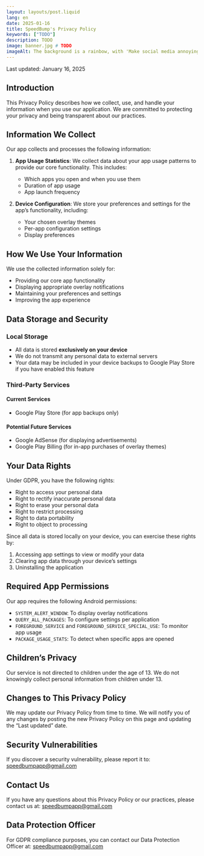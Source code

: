 ```yaml
---
layout: layouts/post.liquid
lang: en
date: 2025-01-16
title: SpeedBump's Privacy Policy
keywords: ["TODO"]
description: TODO
image: banner.jpg # TODO
imageAlt: The background is a rainbow, with 'Make social media annoying' in the middle using the font Comic Sans, and a badly drawn cat in the top right corner. It references the internet meme 'graphic design is my passion'.
---
```


<div class="post-meta">Last updated: January 16, 2025</div>

<h2 id="introduction">Introduction</h2>
<p>This Privacy Policy describes how we collect, use, and handle your information when you use our application. We are committed to protecting your privacy and being transparent about our practices.</p>
<h2 id="information-we-collect" tabindex="-1">Information We Collect</h2>
<p>Our app collects and processes the following information:</p>
<ol>
<li>
<p><strong>App Usage Statistics</strong>: We collect data about your app usage patterns to provide our core functionality. This includes:</p>
<ul>
<li>Which apps you open and when you use them</li>
<li>Duration of app usage</li>
<li>App launch frequency</li>
</ul>
</li>
<li>
<p><strong>Device Configuration</strong>: We store your preferences and settings for the app’s functionality, including:</p>
<ul>
<li>Your chosen overlay themes</li>
<li>Per-app configuration settings</li>
<li>Display preferences</li>
</ul>
</li>
</ol>
<h2 id="how-we-use-your-information" tabindex="-1">How We Use Your Information</h2>
<p>We use the collected information solely for:</p>
<ul>
<li>Providing our core app functionality</li>
<li>Displaying appropriate overlay notifications</li>
<li>Maintaining your preferences and settings</li>
<li>Improving the app experience</li>
</ul>
<h2 id="data-storage-and-security" tabindex="-1">Data Storage and Security</h2>
<h3 id="local-storage" tabindex="-1">Local Storage</h3>
<ul>
<li>All data is stored <strong>exclusively on your device</strong></li>
<li>We do not transmit any personal data to external servers</li>
<li>Your data may be included in your device backups to Google Play Store if you have enabled this feature</li>
</ul>
<h3 id="third-party-services" tabindex="-1">Third-Party Services</h3>
<h4 id="current-services" tabindex="-1">Current Services</h4>
<ul>
<li>Google Play Store (for app backups only)</li>
</ul>
<h4 id="potential-future-services" tabindex="-1">Potential Future Services</h4>
<ul>
<li>Google AdSense (for displaying advertisements)</li>
<li>Google Play Billing (for in-app purchases of overlay themes)</li>
</ul>
<h2 id="your-data-rights" tabindex="-1">Your Data Rights</h2>
<p>Under GDPR, you have the following rights:</p>
<ul>
<li>Right to access your personal data</li>
<li>Right to rectify inaccurate personal data</li>
<li>Right to erase your personal data</li>
<li>Right to restrict processing</li>
<li>Right to data portability</li>
<li>Right to object to processing</li>
</ul>
<p>Since all data is stored locally on your device, you can exercise these rights by:</p>
<ol>
<li>Accessing app settings to view or modify your data</li>
<li>Clearing app data through your device’s settings</li>
<li>Uninstalling the application</li>
</ol>
<h2 id="required-app-permissions" tabindex="-1">Required App Permissions</h2>
<p>Our app requires the following Android permissions:</p>
<ul>
<li><code>SYSTEM_ALERT_WINDOW</code>: To display overlay notifications</li>
<li><code>QUERY_ALL_PACKAGES</code>: To configure settings per application</li>
<li><code>FOREGROUND_SERVICE</code> and <code>FOREGROUND_SERVICE_SPECIAL_USE</code>: To monitor app usage</li>
<li><code>PACKAGE_USAGE_STATS</code>: To detect when specific apps are opened</li>
</ul>
<h2 id="children-s-privacy" tabindex="-1">Children’s Privacy</h2>
<p>Our service is not directed to children under the age of 13. We do not knowingly collect personal information from children under 13.</p>
<h2 id="changes-to-this-privacy-policy" tabindex="-1">Changes to This Privacy Policy</h2>
<p>We may update our Privacy Policy from time to time. We will notify you of any changes by posting the new Privacy Policy on this page and updating the “Last updated” date.</p>
<h2 id="security-vulnerabilities" tabindex="-1">Security Vulnerabilities</h2>
<p>If you discover a security vulnerability, please report it to: <a href="mailto:speedbumpapp@gmail.com">speedbumpapp@gmail.com</a></p>
<h2 id="contact-us" tabindex="-1">Contact Us</h2>
<p>If you have any questions about this Privacy Policy or our practices, please contact us at: <a href="mailto:speedbumpapp@gmail.com">speedbumpapp@gmail.com</a></p>
<h2 id="data-protection-officer" tabindex="-1">Data Protection Officer</h2>
<p>For GDPR compliance purposes, you can contact our Data Protection Officer at: <a href="mailto:speedbumpapp@gmail.com">speedbumpapp@gmail.com</a></p>
